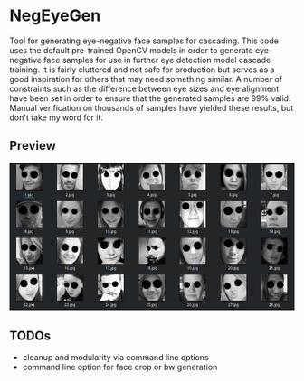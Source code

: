 # NegEyeGen
Tool for generating eye-negative face samples for cascading. This code uses the default pre-trained OpenCV models in order to generate eye-negative face samples for use in further eye detection model cascade training. It is fairly cluttered and not safe for production but serves as a good inspiration for others that may need something similar. A number of constraints such as the difference between eye sizes and eye alignment have been set in order to ensure that the generated samples are 99% valid. Manual verification on thousands of samples have yielded these results, but don't take my word for it.

## Preview
![example](example.png)

## TODOs
- cleanup and modularity via command line options
- command line option for face crop or bw generation

